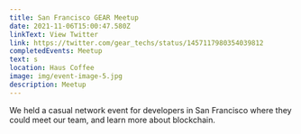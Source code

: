 ```yaml
---
title: San Francisco GEAR Meetup
date: 2021-11-06T15:00:47.580Z
linkText: View Twitter
link: https://twitter.com/gear_techs/status/1457117980354039812
completedEvents: Meetup
text: s
location: Haus Coffee
image: img/event-image-5.jpg
description: Meetup
---
```

We held a casual network event for developers in San Francisco where they could meet our team, and learn more about blockchain.